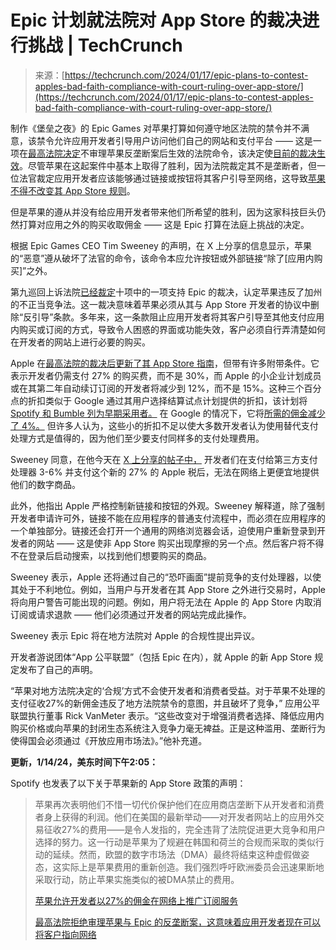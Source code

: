 <!--yml

类别：未分类

日期：2024-05-27 14:51:06

-->

# Epic 计划就法院对 App Store 的裁决进行挑战 | TechCrunch

> 来源：[https://techcrunch.com/2024/01/17/epic-plans-to-contest-apples-bad-faith-compliance-with-court-ruling-over-app-store/](https://techcrunch.com/2024/01/17/epic-plans-to-contest-apples-bad-faith-compliance-with-court-ruling-over-app-store/)

制作《堡垒之夜》的 Epic Games 对苹果打算如何遵守地区法院的禁令并不满意，该禁令允许应用开发者引导用户访问他们自己的网站和支付平台 —— 这是一项在[最高法院决定](https://techcrunch.com/2024/01/16/supreme-court-declines-to-hear-apple-epic-antitrust-case-meaning-developers-can-point-customers-to-the-web/)不审理苹果反垄断案后生效的法院命令，该决定使[目前的裁决生效](https://techcrunch.com/2021/09/10/apple-prohibited-from-blocking-outside-payment-in-epic-ruling/)。尽管苹果在这起案件中基本上取得了胜利，因为法院裁定其不是垄断者，但一位法官裁定应用开发者应该能够通过链接或按钮将其客户引导至网络，这导致[苹果不得不改变其 App Store 规则](https://techcrunch.com/2024/01/17/apple-allows-devs-to-promote-subscriptions-on-the-web-with-a-27-cut/)。

但是苹果的遵从并没有给应用开发者带来他们所希望的胜利，因为这家科技巨头仍然打算对应用之外的购买收取佣金 —— 这是 Epic 打算在法庭上挑战的决定。

根据 Epic Games CEO Tim Sweeney 的声明，在 X 上分享的信息显示，苹果的“恶意”遵从破坏了法官的命令，该命令本应允许按钮或外部链接“除了[应用内购买]”之外。

第九巡回上诉法院[已经裁定](https://www.courthousenews.com/ninth-circuit-squashes-epic-games-antitrust-suit-over-apple-app-store-rules/)十项中的一项支持 Epic 的裁决，认定苹果违反了加州的不正当竞争法。这一裁决意味着苹果必须从其与 App Store 开发者的协议中删除“反引导”条款。多年来，这一条款阻止应用开发者将其客户引导至其他支付应用内购买或订阅的方式，导致令人困惑的界面或功能失效，客户必须自行弄清楚如何在开发者的网站上进行必要的购买。

Apple 在[最高法院的裁决后更新了其 App Store 指南](https://techcrunch.com/2024/01/17/apple-allows-devs-to-promote-subscriptions-on-the-web-with-a-27-cut/)，但带有许多附带条件。它表示开发者仍需支付 27% 的购买费，而不是 30%，而 Apple 的小企业计划成员或在其第二年自动续订订阅的开发者将减少到 12%，而不是 15%。这种三个百分点的折扣类似于 Google 通过其用户选择结算试点计划提供的折扣，该计划将[Spotify 和 Bumble 列为早期采用者。](https://techcrunch.com/2022/11/10/google-play-to-pilot-third-party-billing-in-new-markets-including-u-s-bumble-joins-spotify-as-early-tester/) 在 Google 的情况下，它将[所需的佣金减少了 4%。](https://developers-kr.googleblog.com/2021/11/enabling-alternative-billing-in-korea-en.html) 但许多人认为，这些小的折扣不足以使大多数开发者认为使用替代支付处理方式是值得的，因为他们至少要支付同样多的支付处理费用。

Sweeney 同意，在他今天在 [X 上分享的帖子中，](https://x.com/TimSweeneyEpic/status/1747408147260571730?s=20) 开发者们在支付给第三方支付处理器 3-6% 并支付这个新的 27% 的 Apple 税后，无法在网络上更便宜地提供他们的数字商品。

此外，他指出 Apple 严格控制新链接和按钮的外观。Sweeney 解释道，除了强制开发者申请许可外，链接不能在应用程序的普通支付流程中，而必须在应用程序的一个单独部分。链接还会打开一个通用的网络浏览器会话，迫使用户重新登录到开发者的网站 —— 这是使非 App Store 购买出现摩擦的另一个点。然后客户将不得不在登录后启动搜索，以找到他们想要购买的商品。

Sweeney 表示，Apple 还将通过自己的“恐吓画面”提前竞争的支付处理器，以使其处于不利地位。例如，当用户与开发者在其 App Store 之外进行交易时，Apple 将向用户警告可能出现的问题。例如，用户将无法在 Apple 的 App Store 内取消订阅或请求退款 —— 他们必须通过开发者的网站完成此操作。

Sweeney 表示 Epic 将在地方法院对 Apple 的合规性提出异议。

开发者游说团体“App 公平联盟”（包括 Epic 在内），就 Apple 的新 App Store 规定发布了自己的声明。

“苹果对地方法院决定的‘合规’方式不会使开发者和消费者受益。对于苹果不处理的支付征收27%的新佣金违反了地方法院禁令的意图，并且破坏了竞争，” 应用公平联盟执行董事 Rick VanMeter 表示。“这些改变对于增强消费者选择、降低应用内购买价格或向苹果的封闭生态系统注入竞争力毫无裨益。正是这种滥用、垄断行为使得国会必须通过《开放应用市场法》。”他补充道。

**更新，1/14/24，美东时间下午2:05：**

Spotify 也发表了以下关于苹果新的 App Store 政策的声明：

> 苹果再次表明他们不惜一切代价保护他们在应用商店垄断下从开发者和消费者身上获得的利润。他们在美国的最新举动——对开发者网站上的应用外交易征收27%的费用——是令人发指的，完全违背了法院促进更大竞争和用户选择的努力。这一行动是苹果为了规避在韩国和荷兰的合规而采取的类似行动的延续。然而，欧盟的数字市场法（DMA）最终将结束这种虚假做姿态，这实际上是苹果费用的重新创造。我们强烈呼吁欧洲委员会迅速果断地采取行动，防止苹果实施类似的被DMA禁止的费用。
> 
> [苹果允许开发者以27%的佣金在网络上推广订阅服务](https://techcrunch.com/2024/01/17/apple-allows-devs-to-promote-subscriptions-on-the-web-with-a-27-cut/)
> 
> [最高法院拒绝审理苹果与 Epic 的反垄断案，这意味着应用开发者现在可以将客户指向网络](https://techcrunch.com/2024/01/16/supreme-court-declines-to-hear-apple-epic-antitrust-case-meaning-developers-can-point-customers-to-the-web/)
